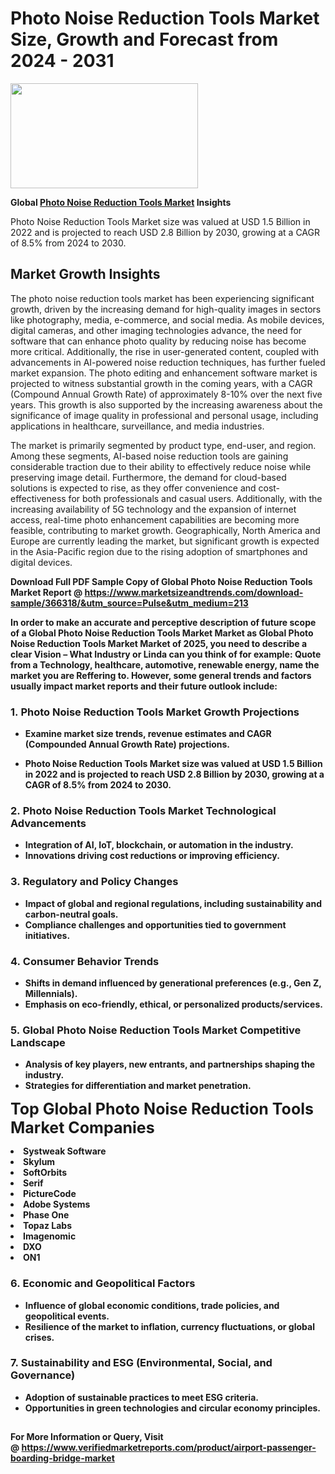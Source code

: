 <H1>Photo Noise Reduction Tools Market Size, Growth and Forecast from 2024 - 2031</H1><img class="aligncenter size-medium wp-image-584254" src="https://thirdeyenews.in/wp-content/uploads/2024/09/Global-Market-Research-300x168.jpeg" alt="" width="300" height="168" /><p><strong>Global&nbsp;<a href="https://www.marketsizeandtrends.com/download-sample/366318/&amp;utm_source=Pulse&amp;utm_medium=213">Photo Noise Reduction Tools Market</a> Insights</strong></p><p>Photo Noise Reduction Tools Market size was valued at USD 1.5 Billion in 2022 and is projected to reach USD 2.8 Billion by 2030, growing at a CAGR of 8.5% from 2024 to 2030.</p><p><h2>Market Growth Insights</h2> <p>The photo noise reduction tools market has been experiencing significant growth, driven by the increasing demand for high-quality images in sectors like photography, media, e-commerce, and social media. As mobile devices, digital cameras, and other imaging technologies advance, the need for software that can enhance photo quality by reducing noise has become more critical. Additionally, the rise in user-generated content, coupled with advancements in AI-powered noise reduction techniques, has further fueled market expansion. The photo editing and enhancement software market is projected to witness substantial growth in the coming years, with a CAGR (Compound Annual Growth Rate) of approximately 8-10% over the next five years. This growth is also supported by the increasing awareness about the significance of image quality in professional and personal usage, including applications in healthcare, surveillance, and media industries.</p> <p><strong></strong></p> <p>The market is primarily segmented by product type, end-user, and region. Among these segments, AI-based noise reduction tools are gaining considerable traction due to their ability to effectively reduce noise while preserving image detail. Furthermore, the demand for cloud-based solutions is expected to rise, as they offer convenience and cost-effectiveness for both professionals and casual users. Additionally, with the increasing availability of 5G technology and the expansion of internet access, real-time photo enhancement capabilities are becoming more feasible, contributing to market growth. Geographically, North America and Europe are currently leading the market, but significant growth is expected in the Asia-Pacific region due to the rising adoption of smartphones and digital devices. <p><strong></p><p><span class=""><strong>Download Full PDF Sample Copy of Global Photo Noise Reduction Tools Market Report</strong> @ <a href="https://www.marketsizeandtrends.com/download-sample/366318/&amp;utm_source=Pulse&amp;utm_medium=213" target="_blank">https://www.marketsizeandtrends.com/download-sample/366318/&amp;utm_source=Pulse&amp;utm_medium=213</a></span></p><p>In order to make an accurate and perceptive description of future scope of a Global&nbsp;Photo Noise Reduction Tools Market Market as Global&nbsp;Photo Noise Reduction Tools Market Market of 2025, you need to describe a clear Vision &ndash; What Industry or Linda can you think of for example: Quote from a Technology, healthcare, automotive, renewable energy, name the market you are Reffering to. However, some general trends and factors usually impact market reports and their future outlook include:</p><h3>1.&nbsp;<strong>Photo Noise Reduction Tools Market Growth Projections</strong></h3><ul><li>Examine market size trends, revenue estimates and CAGR (Compounded Annual Growth Rate) projections.</li><li><p>Photo Noise Reduction Tools Market size was valued at USD 1.5 Billion in 2022 and is projected to reach USD 2.8 Billion by 2030, growing at a CAGR of 8.5% from 2024 to 2030.</p></li></ul><h3>2.&nbsp;<strong>Photo Noise Reduction Tools Market Technological Advancements</strong></h3><ul><li>Integration of AI, IoT, blockchain, or automation in the industry.</li><li>Innovations driving cost reductions or improving efficiency.</li></ul><h3>3.&nbsp;<strong>Regulatory and Policy Changes</strong></h3><ul><li>Impact of global and regional regulations, including sustainability and carbon-neutral goals.</li><li>Compliance challenges and opportunities tied to government initiatives.</li></ul><h3>4.&nbsp;<strong>Consumer Behavior Trends</strong></h3><ul><li>Shifts in demand influenced by generational preferences (e.g., Gen Z, Millennials).</li><li>Emphasis on eco-friendly, ethical, or personalized products/services.</li></ul><h3>5.&nbsp;<strong>Global Photo Noise Reduction Tools Market Competitive Landscape</strong></h3><ul><li>Analysis of key players, new entrants, and partnerships shaping the industry.</li><li>Strategies for differentiation and market penetration.</li></ul><p data-pm-slice="1 1 []"><span style="color: inherit; font-family: inherit; font-size: 25px;">Top Global Photo Noise Reduction Tools Market Companies</span></p><div class="" data-test-id=""><p><li>Systweak Software</li><li> Skylum</li><li> SoftOrbits</li><li> Serif</li><li> PictureCode</li><li> Adobe Systems</li><li> Phase One</li><li> Topaz Labs</li><li> Imagenomic</li><li> DXO</li><li> ON1</li></p></div><h3>6.&nbsp;<strong>Economic and Geopolitical Factors</strong></h3><ul><li>Influence of global economic conditions, trade policies, and geopolitical events.</li><li>Resilience of the market to inflation, currency fluctuations, or global crises.</li></ul><h3>7.&nbsp;<strong>Sustainability and ESG (Environmental, Social, and Governance)</strong></h3><ul><li>Adoption of sustainable practices to meet ESG criteria.</li><li>Opportunities in green technologies and circular economy principles.</li></ul><h2><strong style="font-size: 14px;">For More Information or Query, Visit @&nbsp;</strong><a style="background-color: #ffffff; font-size: 14px;" href="https://www.marketsizeandtrends.com/report/photo-noise-reduction-tools-market/" target="_blank">https://www.verifiedmarketreports.com/product/airport-passenger-boarding-bridge-market</a></h2>
